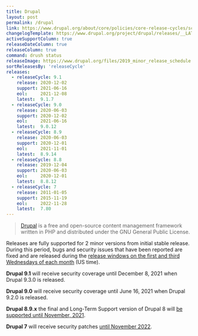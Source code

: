 ```yaml
---
title: Drupal
layout: post
permalink: /drupal
link: https://www.drupal.org/about/core/policies/core-release-cycles/schedule
changelogTemplate: https://www.drupal.org/project/drupal/releases/__LATEST__
activeSupportColumn: true
releaseDateColumn: true
releaseColumn: true
command: drush status
releaseImage: https://www.drupal.org/files/2019_minor_release_schedule.png
sortReleasesBy: 'releaseCycle'
releases:
  - releaseCycle: 9.1
    release: 2020-12-02
    support: 2021-06-16
    eol:     2021-12-08
    latest:  9.1.7
  - releaseCycle: 9.0
    release: 2020-06-03
    support: 2020-12-02
    eol:     2021-06-16
    latest:  9.0.12
  - releaseCycle: 8.9
    release: 2020-06-03
    support: 2020-12-01
    eol:     2021-11-01
    latest:  8.9.14
  - releaseCycle: 8.8
    release: 2019-12-04
    support: 2020-06-03
    eol:     2020-12-01
    latest:  8.8.12
  - releaseCycle: 7
    release: 2011-01-05
    support: 2015-11-19
    eol:     2022-11-28
    latest:  7.80
---
```


> [Drupal](https://www.drupal.org/) is a free and open-source content management framework written in PHP and distributed under the GNU General Public License.

Releases are fully supported for 2 minor versions from initial stable release. During this period, bugs and security issues that have been reported are fixed and are released during the [release windows on the first and third Wednesdays of each month](https://www.drupal.org/about/core/policies/core-release-cycles/schedule#windows) (US time).

**Drupal 9.1** will receive security coverage until December 8, 2021 when Drupal 9.3.0 is released.

**Drupal 9.0** will receive security coverage until June 16, 2021 when Drupal 9.2.0 is released.

**Drupal 8.9.x** the final and Long-Term Support version of Drupal 8 will [be supported until November, 2021](https://www.drupal.org/about/core/policies/core-release-cycles/schedule#drupal-8-eol).

**Drupal 7** will receive security patches [until November 2022](https://www.drupal.org/about/core/policies/core-release-cycles/schedule#drupal-7-eol).
